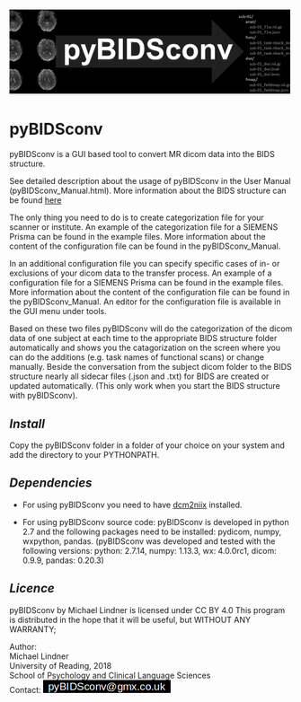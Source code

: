 
# ![Alt text](pyBIDSconv_logo.png?raw=true "Title")

#   pyBIDSconv

pyBIDSconv is a GUI based tool to convert MR dicom data into the BIDS structure.

See detailed description about the usage of pyBIDSconv in the User Manual (pyBIDSconv_Manual.html).
More information about the BIDS structure can be found [here](http://bids.neuroimaging.io/)

The only thing you need to do is to create categorization file for your scanner or institute. An example of the
categorization file for a SIEMENS Prisma can be found in the example files. More information about the content of the
configuration file can be found in the pyBIDSconv_Manual.

In an additional configuration file you can specify specific cases of in- or exclusions of your dicom data to the
transfer process. An example of a configuration file for a SIEMENS Prisma can be found in the example files. More
information about the content of the configuration file can be found in the pyBIDSconv_Manual. An editor for the
configuration file is available in the GUI menu under tools.

Based on these two files pyBIDSconv will do the categorization of the dicom data of one subject at each time to the
appropriate BIDS structure folder automatically and shows you the catagorization on the screen where you can do the
additions (e.g. task names of functional scans) or change manually. Beside the conversation from the subject dicom
folder to the BIDS structure nearly all sidecar files (.json and .txt) for BIDS are created or updated automatically.
(This only work when you start the BIDS structure with pyBIDSconv).


## *Install*  
Copy the pyBIDSconv folder in a folder of your choice on your system and add the directory to your PYTHONPATH.


## *Dependencies*  
- For using pyBIDSconv you need to have [dcm2niix](https://github.com/rordenlab/dcm2niix/releases) installed.

- For using pyBIDSconv source code: pyBIDSconv is developed in python 2.7 and the following packages need to be installed: pydicom, numpy, wxpython, pandas. (pyBIDSconv was developed and tested with the following versions: python: 2.7.14, numpy: 1.13.3, wx: 4.0.0rc1, dicom: 0.9.9, pandas: 0.20.3)


## *Licence*  
pyBIDSconv by Michael Lindner is licensed under CC BY 4.0
This program is distributed in the hope that it will be useful, but WITHOUT ANY WARRANTY;
  
  
  
Author:  
Michael Lindner  
University of Reading, 2018  
School of Psychology and Clinical Language Sciences  
Contact: ![contact email](contact.png?raw=true "contact email")
